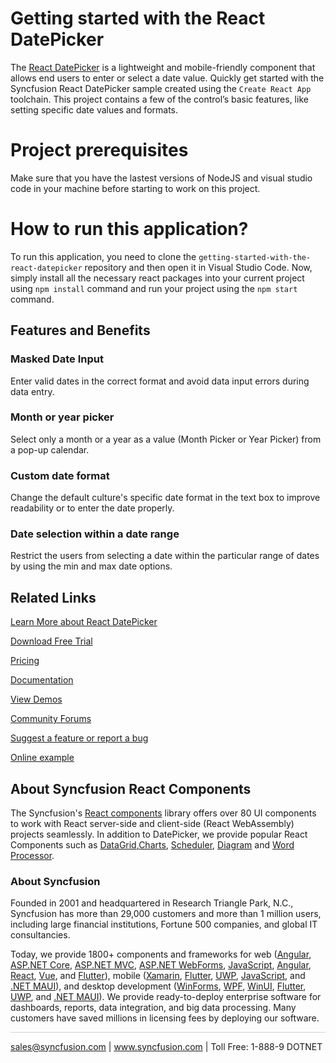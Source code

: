 # Getting started with the React DatePicker

The [React DatePicker](https://www.syncfusion.com/react-components/react-datepicker?utm_source=github&utm_medium=listing&utm_campaign=react-datepicker-github-samples) is a lightweight and mobile-friendly component that allows end users to enter or select a date value. Quickly get started with the Syncfusion React DatePicker sample created using the `Create React App` toolchain. This project contains a few of the control’s basic features, like setting specific date values and formats.

# Project prerequisites
Make sure that you have the lastest versions of NodeJS and visual studio code in your machine before starting to work on this project.

# How to run this application?
To run this application, you need to clone the `getting-started-with-the-react-datepicker` repository and then open it in Visual Studio Code. Now, simply install all the necessary react packages into your current project using `npm install` command and run your project using the `npm start` command.

## Features and Benefits

### Masked Date Input

Enter valid dates in the correct format and avoid data input errors during data entry.

### Month or year picker

Select only a month or a year as a value (Month Picker or Year Picker) from a pop-up calendar.

### Custom date format

Change the default culture's specific date format in the text box to improve readability or to enter the date properly.

### Date selection within a date range

Restrict the users from selecting a date within the particular range of dates by using the min and max date options.

## Related Links

[Learn More about React DatePicker](https://www.syncfusion.com/react-components/react-datepicker?utm_source=github&utm_medium=listing&utm_campaign=react-datepicker-github-samples)

[Download Free Trial](https://www.syncfusion.com/downloads/react?utm_source=github&utm_medium=listing&utm_campaign=react-datepicker-github-samples)

[Pricing](https://www.syncfusion.com/sales/teamlicense?utm_source=github&utm_medium=listing&utm_campaign=react-datepicker-github-samples)

[Documentation](https://ej2.syncfusion.com/react/documentation/datepicker/getting-started?utm_source=github&utm_medium=listing&utm_campaign=react-datepicker-github-samples)

[View Demos](https://github.com/SyncfusionExamples/getting-started-with-the-react-datepicker?utm_source=github&utm_medium=listing&utm_campaign=react-datepicker-github-samples)

[Community Forums](https://www.syncfusion.com/forums/react-js2?utm_source=github&utm_medium=listing&utm_campaign=react-datepicker-github-samples)

[Suggest a feature or report a bug](https://www.syncfusion.com/feedback/react?utm_source=github&utm_medium=listing&utm_campaign=react-datepicker-github-samples)

[Online example](https://ej2.syncfusion.com/react/demos/#/bootstrap5/datepicker/default?utm_source=github&utm_medium=listing&utm_campaign=react-datepicker-github-samples)

## About Syncfusion React Components

The Syncfusion's [React components](https://www.syncfusion.com/react-components?utm_source=github&utm_medium=listing&utm_campaign=react-datepicker-github-samples) library offers over 80 UI components to work with React server-side and client-side (React WebAssembly) projects seamlessly. In addition to DatePicker, we provide popular React Components such as [DataGrid](https://www.syncfusion.com/react-components/react-grid?utm_source=github&utm_medium=listing&utm_campaign=react-datepicker-github-samples),[Charts](https://www.syncfusion.com/react-components/react-charts?utm_source=github&utm_medium=listing&utm_campaign=react-datepicker-github-samples), [Scheduler](https://www.syncfusion.com/react-components/react-scheduler?utm_source=github&utm_medium=listing&utm_campaign=react-datepicker-github-samples), [Diagram](https://www.syncfusion.com/react-components/react-diagram?utm_source=github&utm_medium=listing&utm_campaign=react-datepicker-github-samples) and [Word Processor](https://www.syncfusion.com/react-components/react-word-processor?utm_source=github&utm_medium=listing&utm_campaign=react-datepicker-github-samples).

### About Syncfusion

Founded in 2001 and headquartered in Research Triangle Park, N.C., Syncfusion has more than 29,000 customers and more than 1 million users, including large financial institutions, Fortune 500 companies, and global IT consultancies.

Today, we provide 1800+ components and frameworks for web ([Angular](https://www.syncfusion.com/angular-components?utm_source=github&utm_medium=listing&utm_campaign=react-datepicker-github-samples), [ASP.NET Core](https://www.syncfusion.com/aspnet-core-ui-controls?utm_source=github&utm_medium=listing&utm_campaign=react-datepicker-github-samples), [ASP.NET MVC](https://www.syncfusion.com/aspnet-mvc-ui-controls?utm_source=github&utm_medium=listing&utm_campaign=react-datepicker-github-samples), [ASP.NET WebForms](https://www.syncfusion.com/jquery/aspnet-webforms-ui-controls?utm_source=github&utm_medium=listing&utm_campaign=react-datepicker-github-samples), [JavaScript](https://www.syncfusion.com/javascript-ui-controls?utm_source=github&utm_medium=listing&utm_campaign=react-datepicker-github-samples), [Angular](https://www.syncfusion.com/angular-components?utm_source=github&utm_medium=listing&utm_campaign=react-datepicker-github-samples), [React](https://www.syncfusion.com/react-components?utm_source=github&utm_medium=listing&utm_campaign=react-datepicker-github-samples), [Vue](https://www.syncfusion.com/vue-components?utm_source=github&utm_medium=listing&utm_campaign=react-datepicker-github-samples), and [Flutter](https://www.syncfusion.com/flutter-widgets?utm_source=github&utm_medium=listing&utm_campaign=react-datepicker-github-samples)), mobile ([Xamarin](https://www.syncfusion.com/xamarin-ui-controls?utm_source=github&utm_medium=listing&utm_campaign=react-datepicker-github-samples), [Flutter](https://www.syncfusion.com/flutter-widgets?utm_source=github&utm_medium=listing&utm_campaign=react-datepicker-github-samples), [UWP](https://www.syncfusion.com/uwp-ui-controls?utm_source=github&utm_medium=listing&utm_campaign=react-datepicker-github-samples), [JavaScript](https://www.syncfusion.com/javascript-ui-controls?utm_source=github&utm_medium=listing&utm_campaign=react-datepicker-github-samples), and [.NET MAUI](https://www.syncfusion.com/maui-controls?utm_source=github&utm_medium=listing&utm_campaign=react-datepicker-github-samples)), and desktop development ([WinForms](https://www.syncfusion.com/winforms-ui-controls?utm_source=github&utm_medium=listing&utm_campaign=react-datepicker-github-samples), [WPF](https://www.syncfusion.com/wpf-controls?utm_source=github&utm_medium=listing&utm_campaign=react-datepicker-github-samples), [WinUI](https://www.syncfusion.com/winui-controls?utm_source=github&utm_medium=listing&utm_campaign=react-datepicker-github-samples), [Flutter](https://www.syncfusion.com/flutter-widgets?utm_source=github&utm_medium=listing&utm_campaign=react-datepicker-github-samples), [UWP](https://www.syncfusion.com/uwp-ui-controls?utm_source=github&utm_medium=listing&utm_campaign=react-datepicker-github-samples), and [.NET MAUI](https://www.syncfusion.com/maui-controls?utm_source=github&utm_medium=listing&utm_campaign=react-datepicker-github-samples)). We provide ready-to-deploy enterprise software for dashboards, reports, data integration, and big data processing. Many customers have saved millions in licensing fees by deploying our software.

<hr style="height:0.3px;border:none;color:lightgrey;background-color:lightgrey;" />

<p align="center">

<a href="mailto:sales@syncfusion.com?Subject=Syncfusion React DatePicker - GitHub" target="_top">sales@syncfusion.com</a> | <a href="https://www.syncfusion.com?utm_source=github&utm_medium=listing&utm_campaign=react-datepicker-github-samples">www.syncfusion.com</a> | Toll Free: 1-888-9 DOTNET <br>